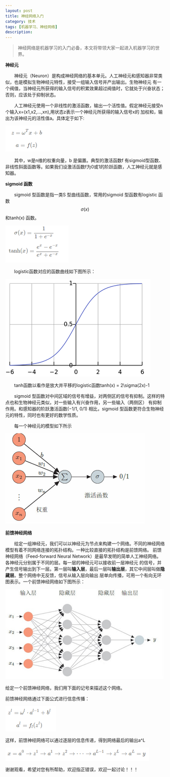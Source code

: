 ```yaml
---
layout: post
title: 神经网络入门
category: 技术
tags: [机器学习、神经网络]
description: 
---
```


>神经网络是机器学习的入门必备，本文将带领大家一起进入机器学习的世界。

**神经元**

　　神经元（Neuron）是构成神经网络的基本单元。人工神经元和感知器非常类似，也是模拟生物神经元特性，接受一组输入信号并产出输出。生物神经元
有一个阀值，当神经元所获得的输入信号的积累效果超过阀值时，它就处于兴奋状态；否则，应该处于抑制状态。

　　人工神经元使用一个非线性的激活函数，输出一个活性值。假定神经元接受n个输入x=(x1,x2,...,xn),用状态z表示一个神经元所获得的输入信号x的
加权和，输出为该神经元的活性值a。具体定于如下:

![](/assets/img/BPNetwork/equation1.png)

　　其中，w是n维的权重向量，b 是偏置。典型的激活函数f 有sigmoid型函数、非线性斜面函数等。如果我们设激活函数f为0或1的阶跃函数，人工神经元就是感知器。

**sigmoid 函数**

　　sigmoid 型函数是指一类S 型曲线函数，常用的sigmoid 型函数有logistic 函数$$\sigma(x)$$ 和tanh(x) 函数。

![](/assets/img/BPNetwork/equation2.png)

　　logistic函数对应的函数曲线如下图所示：

![](/assets/img/blogimg/sigmoid.png)

　　tanh函数以看作是放大并平移的logistic函数tanh(x) = 2\sigma(2x)-1

　　sigmoid 型函数对中间区域的信号有增益，对两侧区的信号有抑制。这样的特点也和生物神经元类似，对一些输入有兴奋作用，另一些输入（两侧区）
有抑制作用。和感知器的阶跃激活函数(−1/1, 0/1) 相比，sigmoid 型函数更符合生物神经元的特性，同时也有更好的数学性质。

　　每一个神经元的模型如下所示

![](/assets/img/blogimg/Perceptron.png)

**前馈神经网络**

　　给定一组神经元，我们可以以神经元为节点来构建一个网络。不同的神经网络模型有着不同网络连接的拓扑结构。一种比较直接的拓扑结构是前馈网络。
前馈神经网络（Feed-forward Neural Network）是最早发明的简单人工神经网络。各神经元分别属于不同的层。每一层的神经元可以接收前一层神经元
的信号，并产生信号输出到下一层。第一层叫**输入层**，最后一层叫**输出层**，其它中间层叫做**隐藏层**。整个网络中无反馈，信号从输入层向输出
层单向传播，可用一个有向无环图表示。一个前馈神经网络如下图所示：

![](/assets/img/blogimg/FeedForwardNeuralNetwork.png)

给定一个前馈神经网络，我们用下面的记号来描述这个网络。

前馈神经网络通过下面公式进行信息传播：

![](/assets/img/BPNetwork/equation3.png)

这样，前馈神经网络可以通过逐层的信息传递，得到网络最后的输出a^L

![](/assets/img/BPNetwork/equation4.png)

谢谢观看，希望对您有所帮助，欢迎指正错误，欢迎一起讨论！！！








　　




　　






  



